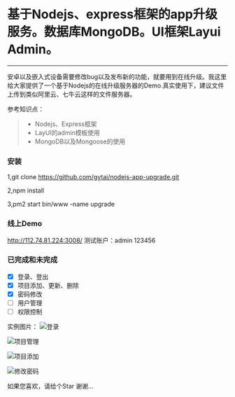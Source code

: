 # 基于Nodejs、express框架的app升级服务。数据库MongoDB。UI框架Layui Admin。

------

安卓以及嵌入式设备需要修改bug以及发布新的功能，就要用到在线升级。我这里给大家提供了一个基于Nodejs的在线升级服务器的Demo.真实使用下，建议文件上传到类似阿里云、七牛云这样的文件服务器。

参考知识点：
> * Nodejs、Express框架
> * LayUI的admin模板使用
> * MongoDB以及Mongoose的使用

### 安装
1,git clone https://github.com/gytai/nodejs-app-upgrade.git

2,npm install 

3,pm2 start bin/www -name upgrade

### 线上Demo
http://112.74.81.224:3008/
测试账户：admin 123456

### 已完成和未完成 
- [x] 登录、登出
- [x] 项目添加、更新、删除
- [x] 密码修改
- [ ] 用户管理
- [ ] 权限控制

实例图片：
![登录](https://github.com/gytai/nodejs-app-upgrade/blob/master/login.png)

![项目管理](https://github.com/gytai/nodejs-app-upgrade/blob/master/project.png)

![项目添加](https://github.com/gytai/nodejs-app-upgrade/blob/master/project_add.png)

![修改密码](https://github.com/gytai/nodejs-app-upgrade/blob/master/password_reset.png)

如果您喜欢，请给个Star 谢谢...
